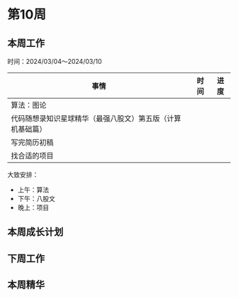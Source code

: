 # 第10周

## 本周工作

时间：2024/03/04～2024/03/10

| 事情                                                       | 时间 | 进度 |
| ---------------------------------------------------------- | ---- | ---- |
| 算法：图论                                                 |      |      |
| 代码随想录知识星球精华（最强八股文）第五版（计算机基础篇） |      |      |
| 写完简历初稿                                               |      |      |
| 找合适的项目                                               |      |      |

大致安排：

+ 上午：算法
+ 下午：八股文
+ 晚上：项目



## 本周成长计划

## 下周工作

## 本周精华

